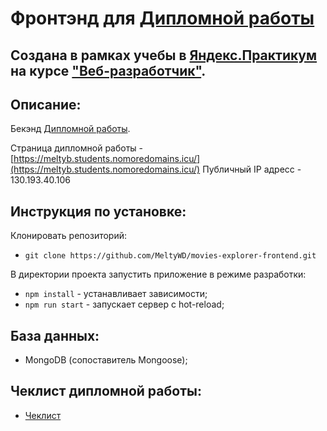 # Фронтэнд для [Дипломной работы](https://github.com/MeltyWD/movies-explorer-frontend)

## Создана в рамках учебы в [Яндекс.Практикум](https://praktikum.yandex.ru/) на курсе ["Веб-разработчик"](https://praktikum.yandex.ru/web/).

## Описание:

Бекэнд [Дипломной работы](https://github.com/MeltyWD/movies-explorer-api).

Страница дипломной работы - [https://meltyb.students.nomoredomains.icu/](https://meltyb.students.nomoredomains.icu/)
Публичный IP адресс - 130.193.40.106

## Инструкция по установке:

Клонировать репозиторий:

* `git clone https://github.com/MeltyWD/movies-explorer-frontend.git`

В директории проекта запустить приложение в режиме разработки:

* `npm install` - устанавливает зависимости;
* `npm run start` - запускает сервер с hot-reload;

## База данных:

* MongoDB (сопоставитель Mongoose);

## Чеклист дипломной работы:

* [Чеклист](https://code.s3.yandex.net/web-developer/static/new-program/web-diploma-criteria-2.0/index.html)
